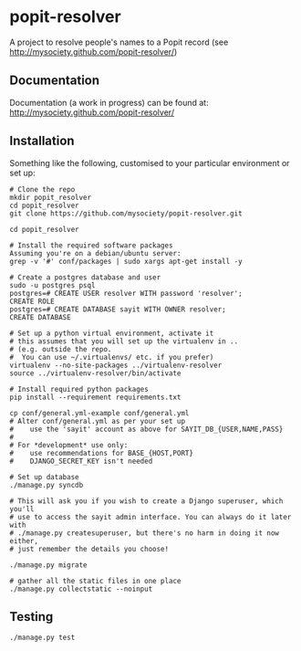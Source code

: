 popit-resolver
==============

A project to resolve people's names to a Popit record (see 
<http://mysociety.github.com/popit-resolver/>)

Documentation
-------------
Documentation (a work in progress) can be found at: http://mysociety.github.com/popit-resolver/

Installation
------------

Something like the following, customised to your particular environment or set up:

    # Clone the repo
    mkdir popit_resolver
    cd popit_resolver
    git clone https://github.com/mysociety/popit-resolver.git

    cd popit_resolver

    # Install the required software packages
    Assuming you're on a debian/ubuntu server:
    grep -v '#' conf/packages | sudo xargs apt-get install -y

    # Create a postgres database and user
    sudo -u postgres psql
    postgres=# CREATE USER resolver WITH password 'resolver';
    CREATE ROLE
    postgres=# CREATE DATABASE sayit WITH OWNER resolver;
    CREATE DATABASE

    # Set up a python virtual environment, activate it
    # this assumes that you will set up the virtualenv in .. 
    # (e.g. outside the repo.  
    #  You can use ~/.virtualenvs/ etc. if you prefer)
    virtualenv --no-site-packages ../virtualenv-resolver
    source ../virtualenv-resolver/bin/activate

    # Install required python packages
    pip install --requirement requirements.txt

    cp conf/general.yml-example conf/general.yml
    # Alter conf/general.yml as per your set up
    #    use the 'sayit' account as above for SAYIT_DB_{USER,NAME,PASS}
    # 
    # For *development* use only:
    #    use recommendations for BASE_{HOST,PORT}
    #    DJANGO_SECRET_KEY isn't needed

    # Set up database
    ./manage.py syncdb

    # This will ask you if you wish to create a Django superuser, which you'll
    # use to access the sayit admin interface. You can always do it later with
    # ./manage.py createsuperuser, but there's no harm in doing it now either,
    # just remember the details you choose!

    ./manage.py migrate

    # gather all the static files in one place
    ./manage.py collectstatic --noinput

Testing
-------

    ./manage.py test
